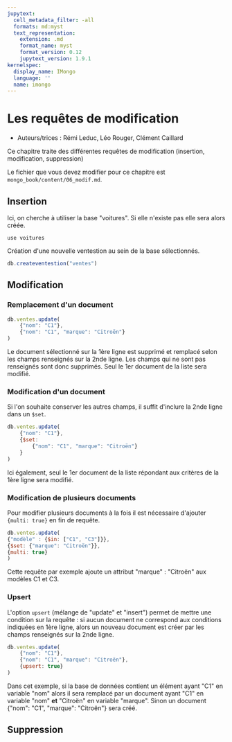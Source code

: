 ```yaml
---
jupytext:
  cell_metadata_filter: -all
  formats: md:myst
  text_representation:
    extension: .md
    format_name: myst
    format_version: 0.12
    jupytext_version: 1.9.1
kernelspec:
  display_name: IMongo
  language: ''
  name: imongo
---
```


# Les requêtes de modification

* Auteurs/trices : Rémi Leduc, Léo Rouger, Clément Caillard

Ce chapitre traite des différentes requêtes de modification (insertion, modification, suppression)

Le fichier que vous devez modifier pour ce chapitre est `mongo_book/content/06_modif.md`.

## Insertion
Ici, on cherche à utiliser la base "voitures". Si elle n'existe pas elle sera alors créée.

```{js echo = true, results = 'hide'}
use voitures
```
Création d'une nouvelle ventestion au sein de la base sélectionnés.

```js 
db.createventestion("ventes")
```


## Modification
### Remplacement d'un document
```javascript
db.ventes.update(
	{"nom": "C1"},
	{"nom": "C1", "marque": "Citroën"}
)
```
Le document sélectionné sur la 1ère ligne est supprimé et remplacé selon les champs renseignés sur la 2nde ligne. Les champs qui ne sont pas renseignés sont donc supprimés. Seul le 1er document de la liste sera modifié.

### Modification d'un document
Si l'on souhaite conserver les autres champs, il suffit d'inclure la 2nde ligne dans un `$set`.
```javascript
db.ventes.update(
	{"nom": "C1"},
	{$set:
		{"nom": "C1", "marque": "Citroën"}
	}
)
```
Ici également, seul le 1er document de la liste répondant aux critères de la 1ère ligne sera modifié.

### Modification de plusieurs documents
Pour modifier plusieurs documents à la fois il est nécessaire d'ajouter `{multi: true}` en fin de requête.
```javascript
db.ventes.update(
{"modèle" : {$in: ["C1", "C3"]}},
{$set: {"marque": "Citroën"}},
{multi: true}
)
```
Cette requête par exemple ajoute un attribut "marque" : "Citroën" aux modèles C1 et C3.

### Upsert
L'option `upsert` (mélange de "update" et "insert") permet de mettre une condition sur la requête : si aucun document ne correspond aux conditions indiquées en 1ère ligne, alors un nouveau document est créer par les champs renseignés sur la 2nde ligne.
```javascript
db.ventes.update(
	{"nom": "C1"},
	{"nom": "C1", "marque": "Citroën"},
	{upsert: true}
)
```
Dans cet exemple, si la base de données contient un élément ayant "C1" en variable "nom" alors il sera remplacé par un document ayant "C1" en variable "nom" **et** "Citroën" en variable "marque". Sinon un document {"nom": "C1", "marque": "Citroën"} sera créé.

## Suppression